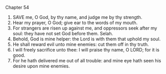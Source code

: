 

Chapter 54

1. SAVE me, O God, by thy name, and judge me by thy strength.
2. Hear my prayer, O God; give ear to the words of my mouth.
3. For strangers are risen up against me, and oppressors seek after my soul: they have not set God before them.  Selah.
4. Behold, God is mine helper: the Lord is with them that uphold my soul.
5. He shall reward evil unto mine enemies: cut them off in thy truth.
6. I will freely sacrifice unto thee: I will praise thy name, O LORD; for it is good.
7. For he hath delivered me out of all trouble: and mine eye hath seen his desire upon mine enemies.
